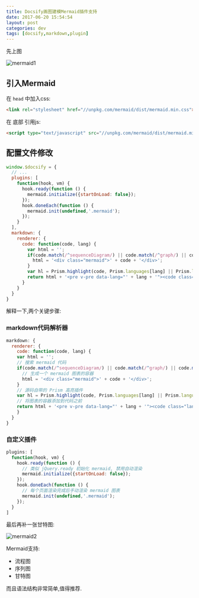 ```yaml
---
title: Docsify画图建模Mermaid插件支持
date: 2017-06-20 15:54:54
layout: post
categories: dev
tags: [docsify,markdown,plugin]
---
```


先上图

![mermaid1](https://user-images.githubusercontent.com/1890238/27322559-3217d3b8-5564-11e7-8d27-2d6de348aa5f.png)

<!-- more -->

## 引入Mermaid

在 `head` 中加入css:

```html
<link rel="stylesheet" href="//unpkg.com/mermaid/dist/mermaid.min.css">
```

在 底部 引用js:

```html
<script type="text/javascript" src="//unpkg.com/mermaid/dist/mermaid.min.js"></script>
```

## 配置文件修改


```js
window.$docsify = {
  // ...
  plugins: [
    function(hook, vm) {
      hook.ready(function () {
        mermaid.initialize({startOnLoad: false});
      });
      hook.doneEach(function () {
        mermaid.init(undefined,'.mermaid');
      });
    }
  ],
  markdown: {
    renderer: {
      code: function(code, lang) {
        var html = '';
        if(code.match(/^sequenceDiagram/) || code.match(/^graph/) || code.match(/^gantt/)){
          html = '<div class="mermaid">' + code + '</div>';
        }
        var hl = Prism.highlight(code, Prism.languages[lang] || Prism.languages.markup)
        return html + '<pre v-pre data-lang="' + lang + '"><code class="lang-' + lang + '">' + hl + '</code></pre>'
      }
    }
  }
}
```

解释一下,两个关键步骤:

### markdown代码解析器

```js
markdown: {
  renderer: {
    code: function(code, lang) {
    var html = '';
    // 搜索 mermaid 代码
    if(code.match(/^sequenceDiagram/) || code.match(/^graph/) || code.match(/^gantt/)){
      // 生成一个 mermaid 图表的容器
      html = '<div class="mermaid">' + code + '</div>';
    }
    // 源码自带的 Prism 高亮插件
    var hl = Prism.highlight(code, Prism.languages[lang] || Prism.languages.markup)
    // 将图表的容器添加到代码之前
    return html + '<pre v-pre data-lang="' + lang + '"><code class="lang-' + lang + '">' + hl + '</code></pre>'
    }
  }
}
```

### 自定义插件

```js
plugins: [
  function(hook, vm) {
    hook.ready(function () {
      // 类似 jQuery.ready 初始化 mermaid, 禁用自动渲染
      mermaid.initialize({startOnLoad: false});
    });
    hook.doneEach(function () {
      // 每个页面渲染完成后手动渲染 mermaid 图表
      mermaid.init(undefined,'.mermaid');
    });
  }
]
```


最后再补一张甘特图:


![mermaid2](https://user-images.githubusercontent.com/1890238/27322558-31c84fbe-5564-11e7-9949-851fddbafa33.png)


Mermaid支持:

- 流程图
- 序列图
- 甘特图

而且语法结构非常简单,值得推荐.

